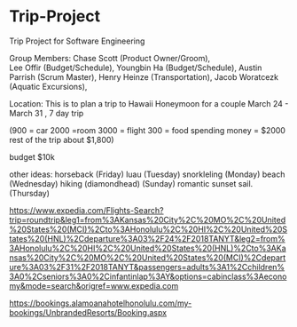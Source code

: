 # Trip-Project
Trip Project for Software Engineering

Group Members: 
Chase Scott (Product Owner/Groom), </br>
Lee Offir (Budget/Schedule),
Youngbin Ha (Budget/Schedule),
Austin Parrish (Scrum Master),
Henry Heinze (Transportation),
Jacob Woratcezk (Aquatic Excursions),


Location: This is to plan a trip to Hawaii 
Honeymoon for a couple
March 24 - March 31 , 7 day trip

(900 = car
2000 =room
3000 = flight
300 = food
spending money = $2000
rest of the trip about $1,800)

budget $10k

other ideas:
horseback (Friday)
luau (Tuesday)
snorkleling (Monday) 
beach (Wednesday)
hiking (diamondhead) (Sunday)
romantic sunset sail. (Thursday)


https://www.expedia.com/Flights-Search?trip=roundtrip&leg1=from%3AKansas%20City%2C%20MO%2C%20United%20States%20(MCI)%2Cto%3AHonolulu%2C%20HI%2C%20United%20States%20(HNL)%2Cdeparture%3A03%2F24%2F2018TANYT&leg2=from%3AHonolulu%2C%20HI%2C%20United%20States%20(HNL)%2Cto%3AKansas%20City%2C%20MO%2C%20United%20States%20(MCI)%2Cdeparture%3A03%2F31%2F2018TANYT&passengers=adults%3A1%2Cchildren%3A0%2Cseniors%3A0%2Cinfantinlap%3AY&options=cabinclass%3Aeconomy&mode=search&origref=www.expedia.com

https://bookings.alamoanahotelhonolulu.com/my-bookings/UnbrandedResorts/Booking.aspx

